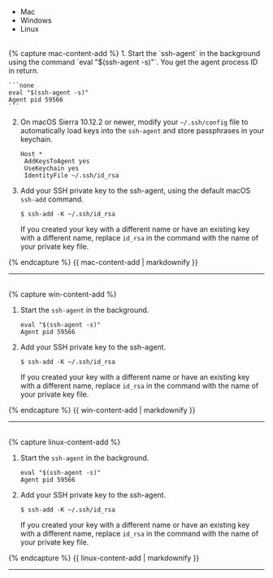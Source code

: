 
<ul class="nav nav-tabs">
  <li class="active"><a data-toggle="tab" data-target="#mac-add-keys" data-group="mac">Mac</a></li>
  <li><a data-toggle="tab" data-target="#win-add-keys" data-group="win">Windows</a></li>
  <li><a data-toggle="tab" data-target="#linux-add-keys" data-group="linux">Linux</a></li>
</ul>
<div class="tab-content">
<div id="mac-add-keys" class="tab-pane fade in active">
<br>
{% capture mac-content-add %}
1.  Start the `ssh-agent` in the background using the command `eval "$(ssh-agent -s)"`. You get the agent process ID in return.

    ```none
    eval "$(ssh-agent -s)"
    Agent pid 59566
    ```

2.  On macOS Sierra 10.12.2 or newer, modify your
`~/.ssh/config` file to automatically load keys into the `ssh-agent` and store
passphrases in your keychain.

    ```none
    Host *
     AddKeysToAgent yes
     UseKeychain yes
     IdentityFile ~/.ssh/id_rsa
    ```

3.  Add your SSH private key to the ssh-agent, using the default macOS `ssh-add` command.

    ```none
    $ ssh-add -K ~/.ssh/id_rsa
    ```

    If you created your key with a different name or have an existing key
    with  a different name, replace `id_rsa` in the command with the
    name of your private key file.

{% endcapture %}
{{ mac-content-add | markdownify }}
<hr>
</div>

<div id="win-add-keys" class="tab-pane fade">
<br>
{% capture win-content-add %}

1.  Start the `ssh-agent` in the background.

    ```none
    eval "$(ssh-agent -s)"
    Agent pid 59566
    ```

2.  Add your SSH private key to the ssh-agent.

    ```none
    $ ssh-add -K ~/.ssh/id_rsa
    ```

    If you created your key with a different name or have an existing key
    with  a different name, replace `id_rsa` in the command with the
    name of your private key file.

{% endcapture %}
{{ win-content-add | markdownify }}
<hr>
</div>

<div id="linux-add-keys" class="tab-pane fade">
<br>
{% capture linux-content-add %}

1.  Start the `ssh-agent` in the background.

    ```none
    eval "$(ssh-agent -s)"
    Agent pid 59566
    ```

2.  Add your SSH private key to the ssh-agent.

    ```none
    $ ssh-add -K ~/.ssh/id_rsa
    ```

    If you created your key with a different name or have an existing key
    with  a different name, replace `id_rsa` in the command with the
    name of your private key file.

{% endcapture %}
{{ linux-content-add | markdownify }}
<hr>
</div>
</div>
